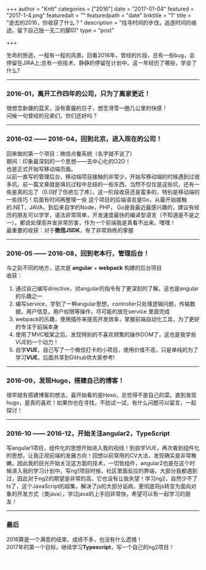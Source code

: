 +++
author = "Kntt"
categories = ["2016"]
date = "2017-01-04"
featured = "2017-1-4.png"
featuredalt = ""
featuredpath = "date"
linktitle = "1"
title = "逝去的2016，你收获了什么？"
description = "找寻时间的步伐，追逐时间的痕迹。留下自己独一无二的脚印"
type = "post"

+++

生命的旅途，一程有一程的风景。回看2016年，曾经的片段，总有一些bug，会停留在JIRA上;总有一些技术，静静的停留在计划中。这一年经历了哪些，学会了什么?

_ _ _

### 2016-01，离开工作四年的公司，只为了离家更近！

很想念新疆的蓝天，没有雾霾的日子，想念滑雪一圈几公里的快感！<br>
问候一句曾经的兄弟们，你们还好吗？

_ _ _

### 2016-02 —— 2016-04，回到北京，进入现在的公司！
回来做的第一个项目：微信点餐系统（名字就不说了）<br>
期间：印象最深刻的一个思想——去中心化的O2O！<br>
也是正式开始写移动端页面。<br>
以前一直写的管理后台，移动端项目接触的非常少，开始写移动端的时候遇到过很多坑，前一篇文章就是填坑过程中总结的一些东西。当然不仅仅是这些坑，还有一些是真的忘了（0.0好了伤疤忘了疼）。这一阶段收获还是蛮多的，特别是移动端的一些技巧！后面有时间再整理一些
这个项目的后端语言是Go，从最开始接触的.NET，JAVA，到后来自学的Node，PHP， Go是我最近最感兴趣的，建议有经历的朋友可以学学，语法非常简单，开发速度最快的编译型语言（不知道是不是之一）。都说处理高并发非常厉害，作为一个前端我是真看不出来，嘿嘿！<br>
最重要的收获：对于**微信JSDK**，有了非常熟练的掌握

_ _ _

### 2016-05 —— 2016-08，回到老本行，管理后台！
与之前不同的地方，这次是 **angular** + **webpack** 构建的后台项目<br>
收获：<br>
1. 通过自己编写directive，对angular的指令有了更深刻的了解。这也是angular的乐趣之一<br>
2. 编写service，学到了一种angular思想，controller只处理逻辑问题，传输数据，用户信息，用户权限等操作，尽可能的放在service	里面完成<br>
3. webpack的乐趣，使用插件来提高开发效率，掌握前端自动化工具，为了更好的专注于前端本身<br>
4. 使用了MVC框架之后，发现特别的不喜欢频繁的操作DOM了，这也是我学些VUE的一个动力！<br>
5. 自学**VUE**，自己写了一个微信打卡的小项目，使用价值不高，只是单纯的为了学习**VUE**。后面共享到Github供大家参考!<br>

_ _ _

### 2016-09，发现Hugo，搭建自己的博客！
很早就有搭建博客的想法，最开始看的是Hexo，总觉得不是自己的菜。直到发现hugo，是真的喜欢！如果你也在寻找，不妨试一试，有什么问题可以留言，一起探讨！

_ _ _

### 2016-10 —— 2016-12，开始关注angular2，TypeScript
写angular1项目，组件化的思想开始进入我的视线！到自学VUE，再次看到组件化的思想，让我正视前端的发展方向！回想以前常用的CV大法，发现确实是非常稚嫩。因此我的目光开始关注这方面的技术，一切皆组件，angular2也是在这个时候进入我的学习计划中。写ng1项目时候，社区里面反应的弊端，大部分我都遇到过，因此对于ng2的期望是非常的高，它也没有让我失望！学习ng2，自然少不了ts了，这个JavaScript的超集，解决了js的大部分诟病，更彻底将js转变为面向对象的开发方式（类java），学过java的上手回非常快，希望可以有一起学习的朋友！

_ _ _

### 最后
2016算是一个满意的结束，成绩不多，也没有什么遗憾！<br>
2017年的第一个目标，继续学习**Typescript**，写一个自己的ng2项目！<br>
<span style="color:#fff">2016最重要的收获是，认识了她！以后最大的目标就是：让你过的幸福！！！ 加油</span>